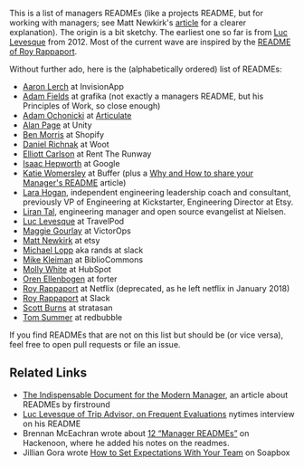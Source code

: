 This is a list of managers READMEs (like a projects README, but for working with managers; see Matt Newkirk's [article](https://matthewnewkirk.com/2017/09/20/share-your-manager-readme/) for a clearer explanation). 
The origin is a bit sketchy. The earliest one so far is from [Luc Levesque](http://luclevesque.com/post/15881999207/how-to-help-new-employees-be-rockstars-a-new-approach#!prettyPhoto) from 2012. Most of the current wave are inspired by the [README of Roy Rappaport](https://docs.google.com/presentation/d/1TPSwdqDqVfWG9anfiOjGUjk0k6zQDij5xPvatPg7NFE/edit#slide=id.g3086af6854_0_57). 

Without further ado, here is the (alphabetically ordered) list of READMEs:

* [Aaron Lerch](https://docs.google.com/presentation/d/1F2PWxQ-sKJ1uAlrhU9ULXOVmH-CW6dw_ufMzbFLAWHA/edit#slide=id.p) at InvisionApp
* [Adam Fields](https://medium.com/@fields/my-principles-of-work-263c7d784d28) at grafika (not exactly a managers README, but his Principles of Work, so close enough)
* [Adam Ochonicki](https://articulate.fyi/ocho-readme) at [Articulate](https://articulate.com/careers)
* [Alan Page](https://github.com/angryweasel/managerreadme/blob/master/README.md) at Unity
* [Ben Morris](https://docs.google.com/presentation/d/1LGL7fh5zWx8XqHRBra51LcMIHCUluqrdXZ_-XBTXqlg/edit#slide=id.g23dc7fe4e1_2_85) at Shopify
* [Daniel Richnak](https://docs.google.com/presentation/d/1pCb9fnYqJ5D37dsEXKBsW_omUMLi87uqxKVqf6qJh_Y/edit#slide=id.p12) at Woot
* [Elliott Carlson](https://drive.google.com/file/d/1mxUR69VBVBGPy-rq13jsgsgr67HosZOx/view?usp=sharing) at Rent The Runway
* [Isaac Hepworth](https://docs.google.com/document/d/1r8-l3Chsp-4Z6w0BPGSlDNkR3Tkqbcud52ESm6PE61Y) at Google
* [Katie Womersley](https://github.com/KatieLo/README) at Buffer (plus a [Why and How to share your Manager's README](https://medium.com/@kawomersley/why-and-how-to-share-your-manager-readme-plus-heres-mine-8a4fe188ee1b) article)
* [Lara Hogan](http://larahogan.me/blog/management-expectations/), independent engineering leadership coach and consultant, previously VP of Engineering at Kickstarter, Engineering Director at Etsy.
* [Liran Tal](https://medium.com/@liran.tal/setting-the-platform-with-your-team-a-managers-readme-32764bbc8455), engineering manager and open source evangelist at Nielsen.
* [Luc Levesque](http://luclevesque.com/post/15881999207/how-to-help-new-employees-be-rockstars-a-new-approach#!prettyPhoto) at TravelPod
* [Maggie Gourlay](https://docs.google.com/presentation/d/1FgtvsMuKjSUzZEQAmN0mO0ctxxBu5LPanPyNyMKR9L4/edit#slide=id.p) at VictorOps
* [Matt Newkirk](https://matthewnewkirk.com/2017/09/20/share-your-manager-readme/) at etsy
* [Michael Lopp](http://randsinrepose.com/archives/how-to-rands/) aka rands at slack
* [Mike Kleiman](https://medium.com/@mikekleiman/my-readme-md-35bd0197a5c5) at BiblioCommons
* [Molly White](https://github.com/molly/manager-README) at HubSpot
* [Oren Ellenbogen](https://docs.google.com/document/d/1sx5ssYb_xMrmwPpyjD5xP7RvQ7cHweDYlRGn2SXztKw/edit) at forter
* [Roy Rappaport](https://docs.google.com/presentation/d/1TPSwdqDqVfWG9anfiOjGUjk0k6zQDij5xPvatPg7NFE/edit#slide=id.g3086af6854_0_57) at Netflix (deprecated, as he left netflix in January 2018)
* [Roy Rappaport](https://docs.google.com/presentation/d/1df5MALZKZU6lOeIXUiO-h6ReFM3KuIpnapSE97IZnX4/edit#slide=id.p) at Slack
* [Scott Burns](https://docs.google.com/presentation/d/1PE2OmkVykdZYF2QzmJ-ZUHqBAxnnsbnMsd19z3qLWNI/edit#slide=id.gcb9a0b074_1_0) at stratasan
* [Tom Summer](https://medium.com/redbubble/toms-leadership-manager-handbook-fc816d98f6db) at redbubble

If you find READMEs that are not on this list but should be (or vice versa), feel free to open pull requests or file an issue.

## Related Links

* [The Indispensable Document for the Modern Manager](http://firstround.com/review/the-indispensable-document-for-the-modern-manager/), an article about READMEs by firstround
* [Luc Levesque of Trip Advisor, on Frequent Evaluations](https://www.nytimes.com/2013/08/02/business/luc-levesque-of-trip-advisor-on-frequent-evaluations.html) nytimes interview on his README
* Brennan McEachran wrote about [12 “Manager READMEs”](https://hackernoon.com/12-manager-readmes-from-silicon-valleys-top-tech-companies-26588a660afe) on Hackenoon, where he added his notes on the readmes.
* Jillian Gora wrote [How to Set Expectations With Your Team](https://soapboxhq.com/blog/modern-manager-community/how-to-set-expectations-with-your-team) on Soapbox
